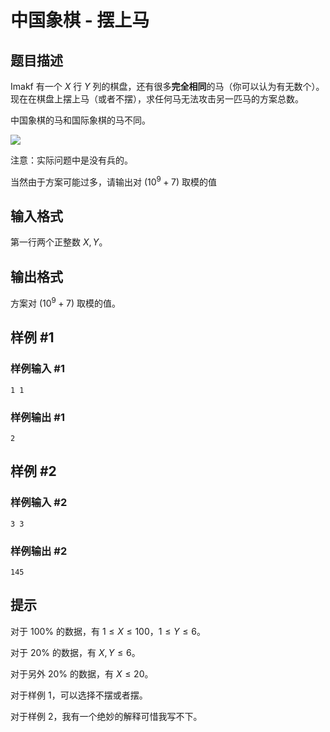 # 中国象棋 - 摆上马

## 题目描述

Imakf 有一个 $X$ 行 $Y$ 列的棋盘，还有很多**完全相同**的马（你可以认为有无数个）。现在在棋盘上摆上马（或者不摆），求任何马无法攻击另一匹马的方案总数。

中国象棋的马和国际象棋的马不同。

![](https://cdn.luogu.com.cn/upload/pic/40761.png)

注意：实际问题中是没有兵的。

当然由于方案可能过多，请输出对 $(10^9+7)$ 取模的值


## 输入格式

第一行两个正整数 $X,Y$。

## 输出格式

方案对 $(10^9+7)$ 取模的值。

## 样例 #1

### 样例输入 #1
```
1 1
```

### 样例输出 #1

```
2
```

## 样例 #2

### 样例输入 #2
```
3 3
```

### 样例输出 #2

```
145
```

## 提示

对于 100% 的数据，有 $1\le X\leq100$，$1\le Y\leq6$。

对于 20% 的数据，有 $X,Y\leq6$。

对于另外 20% 的数据，有 $X\leq20$。

对于样例 1，可以选择不摆或者摆。

对于样例 2，我有一个绝妙的解释可惜我写不下。

